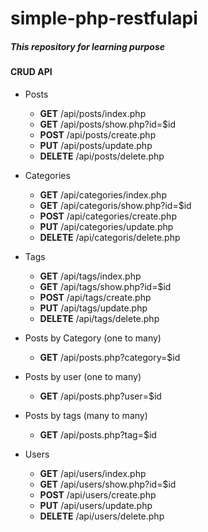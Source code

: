 # simple-php-restfulapi

##### This repository for learning purpose 

#### CRUD API 
   - Posts
     - **GET** /api/posts/index.php
     - **GET** /api/posts/show.php?id=$id
     - **POST** /api/posts/create.php
     - **PUT** /api/posts/update.php
     - **DELETE** /api/posts/delete.php

   - Categories
     - **GET** /api/categories/index.php
     - **GET** /api/categoris/show.php?id=$id
     - **POST** /api/categories/create.php
     - **PUT** /api/categories/update.php
     - **DELETE** /api/categoris/delete.php

   - Tags
     - **GET** /api/tags/index.php
     - **GET** /api/tags/show.php?id=$id
     - **POST** /api/tags/create.php
     - **PUT** /api/tags/update.php
     - **DELETE** /api/tags/delete.php

   - Posts by Category (one to many)
      - **GET** /api/posts.php?category=$id
  
   - Posts by user (one to many)
      - **GET** /api/posts.php?user=$id
  
   - Posts by tags (many to many)
      - **GET** /api/posts.php?tag=$id 

   - Users
     - **GET** /api/users/index.php
     - **GET** /api/users/show.php?id=$id
     - **POST** /api/users/create.php
     - **PUT** /api/users/update.php
     - **DELETE** /api/users/delete.php
